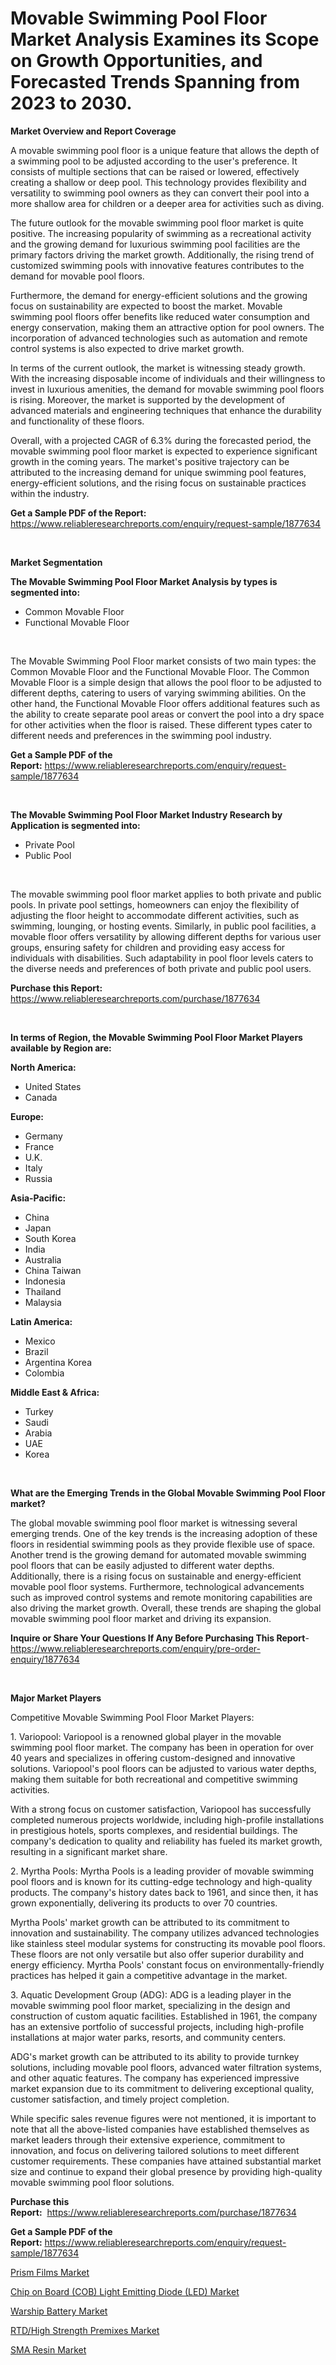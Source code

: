 <p><h1>Movable Swimming Pool Floor Market Analysis Examines its Scope on Growth Opportunities, and Forecasted Trends Spanning from 2023 to 2030.</h1></p><p><strong>Market Overview and Report Coverage</strong></p>
<p><p>A movable swimming pool floor is a unique feature that allows the depth of a swimming pool to be adjusted according to the user's preference. It consists of multiple sections that can be raised or lowered, effectively creating a shallow or deep pool. This technology provides flexibility and versatility to swimming pool owners as they can convert their pool into a more shallow area for children or a deeper area for activities such as diving.</p><p>The future outlook for the movable swimming pool floor market is quite positive. The increasing popularity of swimming as a recreational activity and the growing demand for luxurious swimming pool facilities are the primary factors driving the market growth. Additionally, the rising trend of customized swimming pools with innovative features contributes to the demand for movable pool floors.</p><p>Furthermore, the demand for energy-efficient solutions and the growing focus on sustainability are expected to boost the market. Movable swimming pool floors offer benefits like reduced water consumption and energy conservation, making them an attractive option for pool owners. The incorporation of advanced technologies such as automation and remote control systems is also expected to drive market growth.</p><p>In terms of the current outlook, the market is witnessing steady growth. With the increasing disposable income of individuals and their willingness to invest in luxurious amenities, the demand for movable swimming pool floors is rising. Moreover, the market is supported by the development of advanced materials and engineering techniques that enhance the durability and functionality of these floors.</p><p>Overall, with a projected CAGR of 6.3% during the forecasted period, the movable swimming pool floor market is expected to experience significant growth in the coming years. The market's positive trajectory can be attributed to the increasing demand for unique swimming pool features, energy-efficient solutions, and the rising focus on sustainable practices within the industry.</p></p>
<p><strong>Get a Sample PDF of the Report:</strong> <a href="https://www.reliableresearchreports.com/enquiry/request-sample/1877634">https://www.reliableresearchreports.com/enquiry/request-sample/1877634</a></p>
<p>&nbsp;</p>
<p><strong>Market Segmentation</strong></p>
<p><strong>The Movable Swimming Pool Floor Market Analysis by types is segmented into:</strong></p>
<p><ul><li>Common Movable Floor</li><li>Functional Movable Floor</li></ul></p>
<p>&nbsp;</p>
<p><p>The Movable Swimming Pool Floor market consists of two main types: the Common Movable Floor and the Functional Movable Floor. The Common Movable Floor is a simple design that allows the pool floor to be adjusted to different depths, catering to users of varying swimming abilities. On the other hand, the Functional Movable Floor offers additional features such as the ability to create separate pool areas or convert the pool into a dry space for other activities when the floor is raised. These different types cater to different needs and preferences in the swimming pool industry.</p></p>
<p><strong>Get a Sample PDF of the Report:</strong>&nbsp;<a href="https://www.reliableresearchreports.com/enquiry/request-sample/1877634">https://www.reliableresearchreports.com/enquiry/request-sample/1877634</a></p>
<p>&nbsp;</p>
<p><strong>The Movable Swimming Pool Floor Market Industry Research by Application is segmented into:</strong></p>
<p><ul><li>Private Pool</li><li>Public Pool</li></ul></p>
<p>&nbsp;</p>
<p><p>The movable swimming pool floor market applies to both private and public pools. In private pool settings, homeowners can enjoy the flexibility of adjusting the floor height to accommodate different activities, such as swimming, lounging, or hosting events. Similarly, in public pool facilities, a movable floor offers versatility by allowing different depths for various user groups, ensuring safety for children and providing easy access for individuals with disabilities. Such adaptability in pool floor levels caters to the diverse needs and preferences of both private and public pool users.</p></p>
<p><strong>Purchase this Report:</strong>&nbsp; <a href="https://www.reliableresearchreports.com/purchase/1877634">https://www.reliableresearchreports.com/purchase/1877634</a></p>
<p>&nbsp;</p>
<p><strong>In terms of Region, the Movable Swimming Pool Floor Market Players available by Region are:</strong></p>
<p>
    <p> <strong> North America: </strong>
        <ul>
            <li>United States</li>
            <li>Canada</li>
        </ul>
        </p> 
    <p> <strong> Europe: </strong>
        <ul>
            <li>Germany</li>
            <li>France</li>
            <li>U.K.</li>
            <li>Italy</li>
            <li>Russia</li>
        </ul>
        </p> 
    <p> <strong> Asia-Pacific: </strong>
        <ul>
            <li>China</li>
            <li>Japan</li>
            <li>South Korea</li>
            <li>India</li>
            <li>Australia</li>
            <li>China Taiwan</li>
            <li>Indonesia</li>
            <li>Thailand</li>
            <li>Malaysia</li>
        </ul>
        </p> 
    <p> <strong> Latin America: </strong>
        <ul>
            <li>Mexico</li>
            <li>Brazil</li>
            <li>Argentina Korea</li>
            <li>Colombia</li>
        </ul>
        </p> 
    <p> <strong> Middle East & Africa: </strong>
        <ul>
            <li>Turkey</li>
            <li>Saudi</li>
            <li>Arabia</li>
            <li>UAE</li>
            <li>Korea</li>
        </ul>
    </p>
    </p>
<p>&nbsp;</p>
<p><strong>What are the Emerging Trends in the Global Movable Swimming Pool Floor market?</strong></p>
<p><p>The global movable swimming pool floor market is witnessing several emerging trends. One of the key trends is the increasing adoption of these floors in residential swimming pools as they provide flexible use of space. Another trend is the growing demand for automated movable swimming pool floors that can be easily adjusted to different water depths. Additionally, there is a rising focus on sustainable and energy-efficient movable pool floor systems. Furthermore, technological advancements such as improved control systems and remote monitoring capabilities are also driving the market growth. Overall, these trends are shaping the global movable swimming pool floor market and driving its expansion.</p></p>
<p><strong>Inquire or Share Your Questions If Any Before Purchasing This Report</strong>- <a href="https://www.reliableresearchreports.com/enquiry/pre-order-enquiry/1877634">https://www.reliableresearchreports.com/enquiry/pre-order-enquiry/1877634</a></p>
<p>&nbsp;</p>
<p><strong>Major Market Players</strong></p>
<p><p>Competitive Movable Swimming Pool Floor Market Players:</p><p>1. Variopool: Variopool is a renowned global player in the movable swimming pool floor market. The company has been in operation for over 40 years and specializes in offering custom-designed and innovative solutions. Variopool's pool floors can be adjusted to various water depths, making them suitable for both recreational and competitive swimming activities. </p><p>With a strong focus on customer satisfaction, Variopool has successfully completed numerous projects worldwide, including high-profile installations in prestigious hotels, sports complexes, and residential buildings. The company's dedication to quality and reliability has fueled its market growth, resulting in a significant market share.</p><p>2. Myrtha Pools: Myrtha Pools is a leading provider of movable swimming pool floors and is known for its cutting-edge technology and high-quality products. The company's history dates back to 1961, and since then, it has grown exponentially, delivering its products to over 70 countries.</p><p>Myrtha Pools' market growth can be attributed to its commitment to innovation and sustainability. The company utilizes advanced technologies like stainless steel modular systems for constructing its movable pool floors. These floors are not only versatile but also offer superior durability and energy efficiency. Myrtha Pools' constant focus on environmentally-friendly practices has helped it gain a competitive advantage in the market.</p><p>3. Aquatic Development Group (ADG): ADG is a leading player in the movable swimming pool floor market, specializing in the design and construction of custom aquatic facilities. Established in 1961, the company has an extensive portfolio of successful projects, including high-profile installations at major water parks, resorts, and community centers.</p><p>ADG's market growth can be attributed to its ability to provide turnkey solutions, including movable pool floors, advanced water filtration systems, and other aquatic features. The company has experienced impressive market expansion due to its commitment to delivering exceptional quality, customer satisfaction, and timely project completion.</p><p>While specific sales revenue figures were not mentioned, it is important to note that all the above-listed companies have established themselves as market leaders through their extensive experience, commitment to innovation, and focus on delivering tailored solutions to meet different customer requirements. These companies have attained substantial market size and continue to expand their global presence by providing high-quality movable swimming pool floor solutions.</p></p>
<p><strong>Purchase this Report:</strong>&nbsp;&nbsp;<a href="https://www.reliableresearchreports.com/purchase/1877634">https://www.reliableresearchreports.com/purchase/1877634</a></p>
<p></p>
<p><strong>Get a Sample PDF of the Report:</strong>&nbsp;<a href="https://www.reliableresearchreports.com/enquiry/request-sample/1877634">https://www.reliableresearchreports.com/enquiry/request-sample/1877634</a></p>
<p><p><a href="https://github.com/Chiragrp23/Market-Research-Report-List-1/blob/main/prism-films-market.md">Prism Films Market</a></p><p><a href="https://medium.com/@hazelharvey1918/chip-on-board-cob-light-emitting-diode-led-market-competitive-analysis-market-trends-and-de14cc9203ef">Chip on Board (COB) Light Emitting Diode (LED) Market</a></p><p><a href="https://medium.com/@read.code.store/warship-battery-market-size-reveals-the-best-marketing-channels-in-global-industry-36d47207ecee">Warship Battery Market</a></p><p><a href="https://medium.com/@gabriellemcgrath66/rtd-high-strength-premixes-market-size-reveals-the-best-marketing-channels-in-global-industry-2254817a6d33">RTD/High Strength Premixes Market</a></p><p><a href="https://github.com/Chiragrp22/Market-Research-Report-List-1/blob/main/sma-resin-market.md">SMA Resin Market</a></p></p>